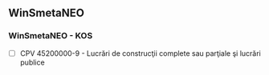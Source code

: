 ## WinSmetaNEO
### WinSmetaNEO - KOS

- [ ]  CPV 45200000-9 - Lucrări de construcţii complete sau parţiale şi lucrări publice
